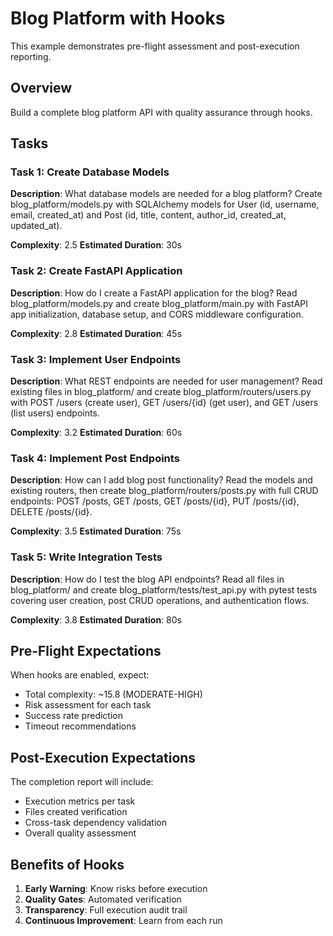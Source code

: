 # Blog Platform with Hooks

This example demonstrates pre-flight assessment and post-execution reporting.

## Overview

Build a complete blog platform API with quality assurance through hooks.

## Tasks

### Task 1: Create Database Models
**Description**: What database models are needed for a blog platform? Create blog_platform/models.py with SQLAlchemy models for User (id, username, email, created_at) and Post (id, title, content, author_id, created_at, updated_at).

**Complexity**: 2.5
**Estimated Duration**: 30s

### Task 2: Create FastAPI Application  
**Description**: How do I create a FastAPI application for the blog? Read blog_platform/models.py and create blog_platform/main.py with FastAPI app initialization, database setup, and CORS middleware configuration.

**Complexity**: 2.8
**Estimated Duration**: 45s

### Task 3: Implement User Endpoints
**Description**: What REST endpoints are needed for user management? Read existing files in blog_platform/ and create blog_platform/routers/users.py with POST /users (create user), GET /users/{id} (get user), and GET /users (list users) endpoints.

**Complexity**: 3.2
**Estimated Duration**: 60s

### Task 4: Implement Post Endpoints
**Description**: How can I add blog post functionality? Read the models and existing routers, then create blog_platform/routers/posts.py with full CRUD endpoints: POST /posts, GET /posts, GET /posts/{id}, PUT /posts/{id}, DELETE /posts/{id}.

**Complexity**: 3.5
**Estimated Duration**: 75s

### Task 5: Write Integration Tests
**Description**: How do I test the blog API endpoints? Read all files in blog_platform/ and create blog_platform/tests/test_api.py with pytest tests covering user creation, post CRUD operations, and authentication flows.

**Complexity**: 3.8
**Estimated Duration**: 80s

## Pre-Flight Expectations

When hooks are enabled, expect:
- Total complexity: ~15.8 (MODERATE-HIGH)
- Risk assessment for each task
- Success rate prediction
- Timeout recommendations

## Post-Execution Expectations

The completion report will include:
- Execution metrics per task
- Files created verification  
- Cross-task dependency validation
- Overall quality assessment

## Benefits of Hooks

1. **Early Warning**: Know risks before execution
2. **Quality Gates**: Automated verification
3. **Transparency**: Full execution audit trail
4. **Continuous Improvement**: Learn from each run